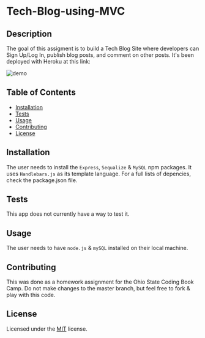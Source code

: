 # Tech-Blog-using-MVC

## Description
The goal of this assigment is to build a Tech Blog Site where developers can Sign Up/Log In, publish blog posts, and comment on other posts. It's been deployed with Heroku at this link: 

![demo](./assets/demo.gif)

## Table of Contents
- [Installation](#installation)
- [Tests](#tests)
- [Usage](#usage)
- [Contributing](#contributing)
- [License](#license)

## Installation
The user needs to install the `Express`, `Sequalize` & `MySQL` npm packages. It uses `Handlebars.js` as its template language. For a full lists of depencies, check the package.json file. 

## Tests
This app does not currently have a way to test it.

## Usage 
The user needs to have `node.js` & `mySQL` installed on their local machine.

## Contributing 
This was done as a homework assignment for the Ohio State Coding Book Camp. Do not make changes to the master branch, but feel free to fork & play with this code.

## License 
Licensed under the [MIT](./assets/LICENSE.txt) license.